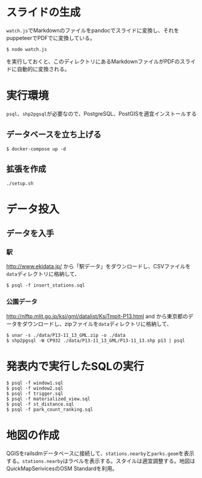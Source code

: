 # スライドの生成

`watch.js`でMarkdownのファイルをpandocでスライドに変換し、それをpuppeteerでPDFでに変換している。

```
$ node watch.js
```

を実行しておくと、このディレクトリにあるMarkdownファイルがPDFのスライドに自動的に変換される。

# 実行環境

`psql`、`shp2pgsql`が必要なので、PostgreSQL、PostGISを適宜インストールする

## データベースを立ち上げる

```
$ docker-compose up -d
```

## 拡張を作成

```
./setup.sh
```

# データ投入

## データを入手

### 駅

http://www.ekidata.jp/ から「駅データ」をダウンロードし、CSVファイルを`data`ディレクトリに格納して、

```
$ psql -f insert_stations.sql

```

### 公園データ

http://nlftp.mlit.go.jp/ksj/gml/datalist/KsjTmplt-P13.html and から東京都のデータをダウンロードし、zipファイルを`data`ディレクトリに格納して、

```
$ unar -s ./data/P13-11_13_GML.zip -o ./data
$ shp2pgsql -W CP932 ./data/P13-11_13_GML/P13-11_13.shp p13 | psql
```

# 発表内で実行したSQLの実行

```
$ psql -f window1.sql
$ psql -f window2.sql
$ psql -f trigger.sql
$ psql -f materialized_view.sql
$ psql -f st_distance.sql
$ psql -f park_count_ranking.sql
```

# 地図の作成

QGISをrailsdmデータベースに接続して、`stations.nearby`と`parks.geom`を表示する。`stations.nearby`はラベルを表示する。スタイルは適宜調整する。地図はQuickMapSerivicesのOSM Standardを利用。
